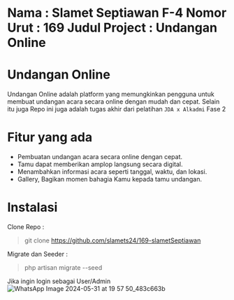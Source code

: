 Nama : Slamet Septiawan F-4
Nomor Urut : 169
Judul Project : Undangan Online
========================================
# Undangan Online
Undangan Online adalah platform yang memungkinkan pengguna untuk membuat undangan acara secara online dengan mudah dan cepat. Selain itu juga Repo ini juga adalah tugas akhir dari pelatihan `JDA x Alkadmi` Fase 2

# Fitur yang ada
- Pembuatan undangan acara secara online dengan cepat.
- Tamu dapat memberikan amplop langsung secara digital.
- Menambahkan informasi acara seperti tanggal, waktu, dan lokasi.
- Gallery, Bagikan momen bahagia Kamu kepada tamu undangan.


# Instalasi
Clone Repo :
> git clone https://github.com/slamets24/169-slametSeptiawan

Migrate dan Seeder :
> php artisan migrate --seed

Jika ingin login sebagai User/Admin
![WhatsApp Image 2024-05-31 at 19 57 50_483c663b](https://github.com/slamets24/169-slametSeptiawan/assets/59117539/4d278e58-2206-4eb5-b6e3-fd5659063132)

